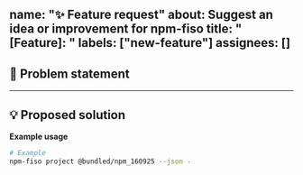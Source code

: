 name: "✨ Feature request"
about: Suggest an idea or improvement for npm-fiso
title: "[Feature]: "
labels: ["new-feature"]
assignees: []
---

## 🧩 Problem statement

<!-- What problem would this feature solve? Who benefits and how? -->

---

## 💡 Proposed solution

<!-- Describe your idea. Include CLI UX, flags, output format, etc. -->

**Example usage**
```bash
# Example
npm-fiso project @bundled/npm_160925 --json -